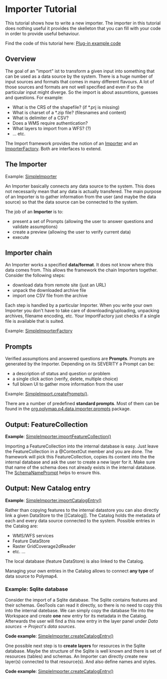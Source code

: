 # Importer Tutorial

This tutorial shows how to write a new importer. The importer in this tutorial does nothing useful it provides the skelleton that you can fill with your code in order to provide useful behaviour.

Find the code of this tutorial here: [Plug-in example code](https://github.com/Polymap4/polymap4-tutorials/tree/master/org.polymap.tutorial.importer)

## Overview

The goal of an "import" ist to transform a given input into something that can be used as a data source by the system. There is a huge number of input sources and formats that comes in many different flavours. A lot of those sources and formats are not well specified and even if so the particular input might diverge. So the import is about assumtions, guesses and questions. For example:

  * What is the CRS of the shapefile? (if *.prj is missing)
  * What is charset of a *.zip file? (filesnames and content)
  * What is delimiter of a CSV?
  * Does a WMS require authentication?
  * What layers to import from a WFS? (?)
  * ... etc.

The Import framework provides the notion of an [Importer](https://github.com/Polymap4/polymap4-p4/blob/master/org.polymap.p4.data.importer/src/org/polymap/p4/data/importer/Importer.java) and an [ImporterFactory](https://github.com/Polymap4/polymap4-p4/blob/master/org.polymap.p4.data.importer/src/org/polymap/p4/data/importer/ImporterFactory.java). Both are interfaces to extend. 

## The Importer

Example: [SimpleImporter](https://github.com/Polymap4/polymap4-tutorials/blob/master/org.polymap.tutorial.importer/src/org/polymap/tutorial/importer/simple/SimpleImporter.java)

An Importer basically connects any data source to the system. This does not necessarily mean that any data is actually transfered. The main purpose of an Importer is to gather information from the user (and maybe the data source) so that the data source can be connected to the system.

The job of an **Importer** is to:

  * present a set of Prompts (allowing the user to answer questions and validate assumptions)
  * create a preview (allowing the user to verify current data)
  * execute

## Importer chain

An Importer works a specified **data/format**. It does not know where this data comes from. This allows the framework the chain Importers together. Consider the following steps:

  * download data from remote site (just an URL)
  * unpack the downloaded archive file
  * import one CSV file from the archive

Each step is handled by a particular Importer. When you write your own Importer you don't have to take care of downloading/uploading, unpacking archives, filename encoding, etc. Your ImportFactory just checks if a single file is available that is suited.

Example: [SimpleImporterFactory](https://github.com/Polymap4/polymap4-tutorials/blob/master/org.polymap.tutorial.importer/src/org/polymap/tutorial/importer/simple/SimpleImporterFactory.java)

## Prompts

Verified assumptions and answered questions are **Prompts**. Prompts are generated by the Importer. Depending on its SEVERITY a Prompt can be:

  * a description of status and question or problem
  * a single click action (verify, delete, multiple choice)
  * full blown UI to gather more information from the user

Example: [SimpleImport.createPrompts()](https://github.com/Polymap4/polymap4-tutorials/blob/master/org.polymap.tutorial.importer/src/org/polymap/tutorial/importer/simple/SimpleImporter.java#L70-L97).

There are a number of predefined **standard prompts**. Most of them can be found in the [org.polymap.p4.data.importer.prompts](https://github.com/Polymap4/polymap4-p4/tree/master/org.polymap.p4.data.importer/src/org/polymap/p4/data/importer/prompts) package.

## Output: FeatureCollection

**Example**: [SimpleImporter.importFeatureCollection()](https://github.com/Polymap4/polymap4-tutorials/blob/master/org.polymap.tutorial.importer/src/org/polymap/tutorial/importer/simple/SimpleImporter.java#L163-L171)

Importing a FeatureCollection into the internal database is easy. Just leave the FeatureCollection in a @ContextOut member and you are done. The framework will pick this FeatureCollection, copies its content into the the internal database and ask the user to create a new layer for it. Make sure that name of the schema does not already exists in the internal database. The [SchemaNamePrompt](https://github.com/Polymap4/polymap4-p4/blob/master/org.polymap.p4.data.importer/src/org/polymap/p4/data/importer/prompts/SchemaNamePrompt.java) helps to ensure this.

## Output: New Catalog entry

**Example**: [SimpleImporter.importCatalogEntry()](https://github.com/Polymap4/polymap4-tutorials/blob/master/org.polymap.tutorial.importer/src/org/polymap/tutorial/importer/simple/SimpleImporter.java#L174-L232)

Rather than copying features to the internal datastore you can also directly link a given DataStore to the [[Catalog]]. The Catalog holds the metadata of each and every data source connected to the system. Possible entries in the Catalog are:

  - WMS/WFS services
  - Feature DataStore
  - Raster GridCoverage2dReader
  - etc. ...

The local database (feature DataStore) is also linked to the Catalog.

Managing your own entries in the Catalog allows to connect **any type** of data source to Polymap4.

### Example: Sqlite database

Consider the import of a Sqlite database. The Sqlite contains features and their schemas. GeoTools can read it directly, so there is no need to copy this into the internal datebase. We can simply copy the database file into the Workspace and create **one** new entry for its metadata in the Catalog. Afterwards the user will find a this new entry in the layer panel under *Data sources -> Project's data sources*.

**Code example**: [SimpleImporter.createCatalogEntry()](https://github.com/Polymap4/polymap4-tutorials/blob/master/org.polymap.tutorial.importer/src/org/polymap/tutorial/importer/simple/SimpleImporter.java#L183-L210)

One possible next step is to **create layers** for resources in the Sqlite database. Maybe the structure of the Sqlite is well known and there is set of resources (tables) and schemas. An Importer can directly create new layer(s) connected to that resource(s). And also define names and styles.

**Code example**: [SimpleImporter.createCatalogEntry()](https://github.com/Polymap4/polymap4-tutorials/blob/master/org.polymap.tutorial.importer/src/org/polymap/tutorial/importer/simple/SimpleImporter.java#L212-L225)